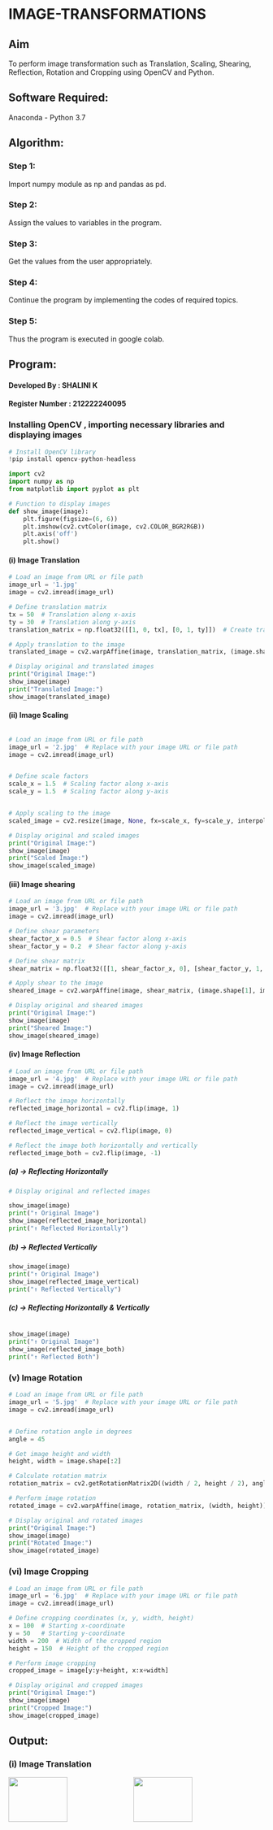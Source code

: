 # IMAGE-TRANSFORMATIONS

## Aim
To perform image transformation such as Translation, Scaling, Shearing, Reflection, Rotation and Cropping using OpenCV and Python.

## Software Required:
Anaconda - Python 3.7

## Algorithm:
### Step 1: 
Import numpy module as np and pandas as pd.
### Step 2: 
Assign the values to variables in the program.
### Step 3: 
Get the values from the user appropriately.
### Step 4: 
Continue the program by implementing the codes of required topics.
### Step 5: 
Thus the program is executed in google colab.

## Program:

#### Developed By : SHALINI K
#### Register Number : 212222240095

### Installing OpenCV , importing necessary libraries and displaying images  

```py
# Install OpenCV library
!pip install opencv-python-headless

import cv2
import numpy as np
from matplotlib import pyplot as plt

# Function to display images 
def show_image(image):
    plt.figure(figsize=(6, 6))
    plt.imshow(cv2.cvtColor(image, cv2.COLOR_BGR2RGB))
    plt.axis('off')
    plt.show()

```

#### (i) Image Translation
```py
# Load an image from URL or file path
image_url = '1.jpg'  
image = cv2.imread(image_url)

# Define translation matrix
tx = 50  # Translation along x-axis
ty = 30  # Translation along y-axis
translation_matrix = np.float32([[1, 0, tx], [0, 1, ty]])  # Create translation matrix

# Apply translation to the image
translated_image = cv2.warpAffine(image, translation_matrix, (image.shape[1], image.shape[0]))

# Display original and translated images
print("Original Image:")
show_image(image)
print("Translated Image:")
show_image(translated_image)
```

#### (ii) Image Scaling
```py

# Load an image from URL or file path
image_url = '2.jpg'  # Replace with your image URL or file path
image = cv2.imread(image_url)


# Define scale factors
scale_x = 1.5  # Scaling factor along x-axis
scale_y = 1.5  # Scaling factor along y-axis


# Apply scaling to the image
scaled_image = cv2.resize(image, None, fx=scale_x, fy=scale_y, interpolation=cv2.INTER_LINEAR)

# Display original and scaled images
print("Original Image:")
show_image(image)
print("Scaled Image:")
show_image(scaled_image)

```




#### (iii) Image shearing
```py
# Load an image from URL or file path
image_url = '3.jpg'  # Replace with your image URL or file path
image = cv2.imread(image_url)

# Define shear parameters
shear_factor_x = 0.5  # Shear factor along x-axis
shear_factor_y = 0.2  # Shear factor along y-axis

# Define shear matrix
shear_matrix = np.float32([[1, shear_factor_x, 0], [shear_factor_y, 1, 0]])

# Apply shear to the image
sheared_image = cv2.warpAffine(image, shear_matrix, (image.shape[1], image.shape[0]))

# Display original and sheared images
print("Original Image:")
show_image(image)
print("Sheared Image:")
show_image(sheared_image)

```



#### (iv) Image Reflection

```py
# Load an image from URL or file path
image_url = '4.jpg'  # Replace with your image URL or file path
image = cv2.imread(image_url)

# Reflect the image horizontally
reflected_image_horizontal = cv2.flip(image, 1)

# Reflect the image vertically
reflected_image_vertical = cv2.flip(image, 0)

# Reflect the image both horizontally and vertically
reflected_image_both = cv2.flip(image, -1)

```

##### (a) → Reflecting Horizontally

```py
# Display original and reflected images

show_image(image)
print("↑ Original Image")
show_image(reflected_image_horizontal)
print("↑ Reflected Horizontally")
```

##### (b) → Reflected Vertically

```py
show_image(image)
print("↑ Original Image")
show_image(reflected_image_vertical)
print("↑ Reflected Vertically")

```

##### (c) → Reflecting Horizontally & Vertically
```py

show_image(image)
print("↑ Original Image")
show_image(reflected_image_both)
print("↑ Reflected Both")

```

### (v) Image Rotation

```py
# Load an image from URL or file path
image_url = '5.jpg'  # Replace with your image URL or file path
image = cv2.imread(image_url)


# Define rotation angle in degrees
angle = 45

# Get image height and width
height, width = image.shape[:2]

# Calculate rotation matrix
rotation_matrix = cv2.getRotationMatrix2D((width / 2, height / 2), angle, 1)

# Perform image rotation
rotated_image = cv2.warpAffine(image, rotation_matrix, (width, height))

# Display original and rotated images
print("Original Image:")
show_image(image)
print("Rotated Image:")
show_image(rotated_image)

```



### (vi) Image Cropping

```py
# Load an image from URL or file path
image_url = '6.jpg'  # Replace with your image URL or file path
image = cv2.imread(image_url)

# Define cropping coordinates (x, y, width, height)
x = 100  # Starting x-coordinate
y = 50   # Starting y-coordinate
width = 200  # Width of the cropped region
height = 150  # Height of the cropped region

# Perform image cropping
cropped_image = image[y:y+height, x:x+width]

# Display original and cropped images
print("Original Image:")
show_image(image)
print("Cropped Image:")
show_image(cropped_image)

```


## Output:

### (i) Image Translation

<img height=15% width=48% src="https://github.com/shalinikannan23/IMAGE-TRANSFORMATIONS/assets/118656529/29c1dde6-653d-46a0-b427-a2eb49039165">

<img height=15% width=48% src="https://github.com/shalinikannan23/IMAGE-TRANSFORMATIONS/assets/118656529/7c3ed51e-a382-482c-9f6b-f4c0ae5e6240">




### (ii) Image Scaling
<img height=15% width=48% src="https://github.com/shalinikannan23/IMAGE-TRANSFORMATIONS/assets/118656529/30e55c7b-3f2a-49d1-b59c-8182b7a6eda1">
<img height=15% width=48% src="https://github.com/shalinikannan23/IMAGE-TRANSFORMATIONS/assets/118656529/82fa986d-8131-43c2-ac88-c4a2b7aeac4c">


### (iii) Image shearing

<img height=15% width=48% src="!https://github.com/shalinikannan23/IMAGE-TRANSFORMATIONS/assets/118656529/05ba513b-7c51-4ba4-a54e-c8c4ffaaab9b">
<img height=15% width=48% src="https://github.com/shalinikannan23/IMAGE-TRANSFORMATIONS/assets/118656529/112f8ce9-b3af-45e8-b060-46ee3493fc51">


### (iv) Image Reflection

#### Reflecting Horizontally

<img height=15% width=48% src="https://github.com/shalinikannan23/IMAGE-TRANSFORMATIONS/assets/118656529/6d477f87-b263-446a-8ea9-3db3f724edea">
<img height=15% width=48% src="https://github.com/shalinikannan23/IMAGE-TRANSFORMATIONS/assets/118656529/009c6f79-a460-43fc-8096-fdadebb5412b">


#### Reflecting Vertically
<img height=15% width=48% src="https://github.com/shalinikannan23/IMAGE-TRANSFORMATIONS/assets/118656529/4c9fc26b-af4a-40ff-9fe7-93d705350566">
<img height=15% width=48% src="https://github.com/shalinikannan23/IMAGE-TRANSFORMATIONS/assets/118656529/fd3dafaa-0dcb-45de-9d63-06a4587b38d4">


#### Reflecting Horizontally & Vertically
<img height=15% width=48% src="https://github.com/shalinikannan23/IMAGE-TRANSFORMATIONS/assets/118656529/be580f93-d376-4ac3-b105-cceb12f1b99f">

<img height=15% width=48% src="https://github.com/shalinikannan23/IMAGE-TRANSFORMATIONS/assets/118656529/8e42be40-4a88-4471-8fc8-898c6e6ae1f2">


### (v) Image Rotation
<img height=15% width=48% src="https://github.com/shalinikannan23/IMAGE-TRANSFORMATIONS/assets/118656529/d2a9e0be-042b-49f6-a138-f501ed6d7728">


### (vi) Image Cropping
<img height=15% width=48% src="https://github.com/shalinikannan23/IMAGE-TRANSFORMATIONS/assets/118656529/e0cadb83-1b19-454f-8cec-ea531edec65a">

<img height=15% width=48% src="https://github.com/shalinikannan23/IMAGE-TRANSFORMATIONS/assets/118656529/1d1320f8-282c-4975-9623-95278c1b696f">


## Result: 

### Thus the different image transformations such as Translation, Scaling, Shearing, Reflection, Rotation and Cropping are done using OpenCV and python programming.
